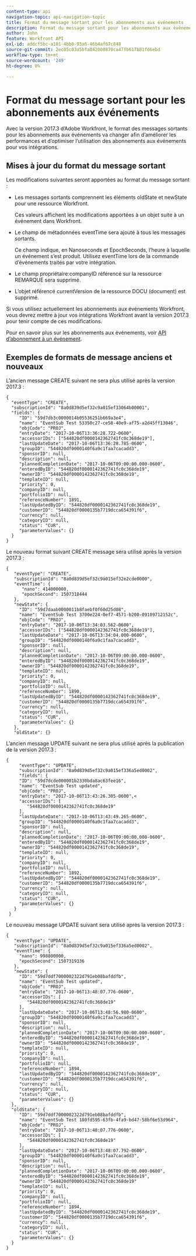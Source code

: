```yaml
---
content-type: api
navigation-topic: api-navigation-topic
title: Format du message sortant pour les abonnements aux événements
description: Format du message sortant pour les abonnements aux événements
author: John
feature: Workfront API
exl-id: addcf5bc-a101-4bb0-93a6-46b4af67c848
source-git-commit: 2ec05c03a5bfa842008870ca47fb617b81fd6ebd
workflow-type: tm+mt
source-wordcount: '249'
ht-degree: 0%

---
```


# Format du message sortant pour les abonnements aux événements

Avec la version 2017.3 d’Adobe Workfront, le format des messages sortants pour les abonnements aux événements va changer afin d’améliorer les performances et d’optimiser l’utilisation des abonnements aux événements pour vos intégrations.

## Mises à jour du format du message sortant

Les modifications suivantes seront apportées au format du message sortant :

* Les messages sortants comprennent les éléments oldState et newState pour une ressource Workfront.

   Ces valeurs affichent les modifications apportées à un objet suite à un événement dans Workfront.

* Le champ de métadonnées eventTime sera ajouté à tous les messages sortants.

   Ce champ indique, en Nanoseconds et EpochSeconds, l’heure à laquelle un événement s’est produit. Utilisez eventTime lors de la commande d’événements traités par votre intégration.

* Le champ propriétaire:companyID référencé sur la ressource REMARQUE sera supprimé.
* L’objet référencé currentVersion de la ressource DOCU (document) est supprimé.

Si vous utilisez actuellement les abonnements aux événements Workfront, vous devrez mettre à jour vos intégrations Workfront avant la version 2017.3 pour tenir compte de ces modifications.

Pour en savoir plus sur les abonnements aux événements, voir [API d’abonnement à un événement](../../wf-api/general/event-subs-api.md).

## Exemples de formats de message anciens et nouveaux

L’ancien message CREATE suivant ne sera plus utilisé après la version 2017.3 :

```
{
  "eventType": "CREATE",
  "subscriptionId": "8a0d839d5ef32c9a015ef33064b00001",
  "fields": {
     "ID": "59d7db3c0000014b05536251b669a3e4",
     "name": "EventSub Test 53350c27-ce58-40e9-af75-a2d45ff13046",
     "objCode": "PROJ",
     "entryDate": "2017-10-06T13:36:28.722-0600",
     "accessorIDs": ["544820df0000142362741fc0c368de19"],
     "lastUpdateDate": "2017-10-06T13:36:28.785-0600",
     "groupID": "544820df0000140f6a9c1faa7cacadd3",
     "sponsorID": null,
     "description": null,
     "plannedCompletionDate": "2017-10-06T09:00:00.000-0600",
     "enteredByID": "544820df0000142362741fc0c368de19",
     "ownerID": "544820df0000142362741fc0c368de19",
     "templateID": null,
     "priority": 0,
     "companyID": null,
     "portfolioID": null,
     "referenceNumber": 1891,
     "lastUpdatedByID": "544820df0000142362741fc0c368de19",
     "customerID": "544820df0000135b7719dcca654391f6",
     "currency": null,
     "categoryID": null,
     "status": "CUR",
     "parameterValues": {}
  }
}
```

Le nouveau format suivant CREATE message sera utilisé après la version 2017.3 :

```
{
   "eventType": "CREATE",
   "subscriptionId": "8a0d839d5ef32c9a015ef32e2cde0000",
   "eventTime": {
      "nano": 414000000,
      "epochSecond": 1507318444
   },
   "newState": {
     "ID": "59d7daab0000011b8faebf0f60d25d08",
     "name": "EventSub Test 3700e224-0ef7-4571-b200-09109712152c",
     "objCode": "PROJ",
     "entryDate": "2017-10-06T13:34:03.562-0600",
     "accessorIDs": ["544820df0000142362741fc0c368de19"],
     "lastUpdateDate": "2017-10-06T13:34:04.000-0600",
     "groupID": "544820df0000140f6a9c1faa7cacadd3",
     "sponsorID": null,
     "description": null,
     "plannedCompletionDate": "2017-10-06T09:00:00.000-0600",
     "enteredByID": "544820df0000142362741fc0c368de19",
     "ownerID": "544820df0000142362741fc0c368de19",
     "templateID": null,
     "priority": 0,
     "companyID": null,
     "portfolioID": null,
     "referenceNumber": 1890,
     "lastUpdatedByID": "544820df0000142362741fc0c368de19",
     "customerID": "544820df0000135b7719dcca654391f6",
     "currency": null,
     "categoryID": null,
     "status": "CUR",
     "parameterValues": {}
   },
   "oldState": {}
```

L’ancien message UPDATE suivant ne sera plus utilisé après la publication de la version 2017.3 :

```
{
     "eventType": "UPDATE",
     "subscriptionId": "8a0d839d5ef32c9a015ef336a5ed0002",
     "fields": {
     "ID": "59d7dcde000001b2330bda8ac63fee16",
     "name": "EventSub Test updated",
     "objCode": "PROJ",
     "entryDate": "2017-10-06T13:43:26.305-0600",<
     "accessorIDs": [
        "544820df0000142362741fc0c368de19"
     ],
     "lastUpdateDate": "2017-10-06T13:43:49.265-0600",
     "groupID": "544820df0000140f6a9c1faa7cacadd3",
     "sponsorID": null,
     "description": null,
     "plannedCompletionDate": "2017-10-06T09:00:00.000-0600",
     "enteredByID": "544820df0000142362741fc0c368de19",
     "ownerID": "544820df0000142362741fc0c368de19",
     "templateID": null,
     "priority": 0,
     "companyID": null,
     "portfolioID": null,
     "referenceNumber": 1892,
     "lastUpdatedByID": "544820df0000142362741fc0c368de19",
     "customerID": "544820df0000135b7719dcca654391f6",
     "currency": null,
     "categoryID": null,
     "status": "CUR",
     "parameterValues": {}
   }
 }
```

Le nouveau message UPDATE suivant sera utilisé après la version 2017.3 :

```
{
   "eventType": "UPDATE",
   "subscriptionId": "8a0d839d5ef32c9a015ef336a5ed0002",
   "eventTime": {
     "nano": 998000000,
     "epochSecond": 1507319336
   },
   "newState": {
     "ID": "59d7ddf7000002322d791eb08bafddfb",
     "name": "EventSub Test updated",
     "objCode": "PROJ",
     "entryDate": "2017-10-06T13:48:07.776-0600",
     "accessorIDs": [
        "544820df0000142362741fc0c368de19"
     ],
     "lastUpdateDate": "2017-10-06T13:48:56.980-0600",
     "groupID": "544820df0000140f6a9c1faa7cacadd3",
     "sponsorID": null,
     "description": null,
     "plannedCompletionDate": "2017-10-06T09:00:00.000-0600",
     "enteredByID": "544820df0000142362741fc0c368de19",
     "ownerID": "544820df0000142362741fc0c368de19",
     "templateID": null,
     "priority": 0,
     "companyID": null,
     "portfolioID": null,
     "referenceNumber": 1894,
     "lastUpdatedByID": "544820df0000142362741fc0c368de19",
     "customerID": "544820df0000135b7719dcca654391f6",
     "currency": null,
     "categoryID": null,
     "status": "CUR",
     "parameterValues": {}
  },
  "oldState": {
     "ID": "59d7ddf7000002322d791eb08bafddfb",
     "name": "EventSub Test 180fd595-63fb-4fa9-bd47-58bf6e53d964",
     "objCode": "PROJ",
     "entryDate": "2017-10-06T13:48:07.776-0600",
     "accessorIDs": [
        "544820df0000142362741fc0c368de19"
     ],
     "lastUpdateDate": "2017-10-06T13:48:07.792-0600",
     "groupID": "544820df0000140f6a9c1faa7cacadd3",
     "sponsorID": null,
     "description": null,
     "plannedCompletionDate": "2017-10-06T09:00:00.000-0600",
     "enteredByID": "544820df0000142362741fc0c368de19",
     "ownerID": "544820df0000142362741fc0c368de19"
     "templateID": null,
     "priority": 0,
     "companyID": null,
     "portfolioID": null,
     "referenceNumber": 1894,
     "lastUpdatedByID": "544820df0000142362741fc0c368de19",
     "customerID": "544820df0000135b7719dcca654391f6",
     "currency": null,
     "categoryID": null,
     "status": "CUR",
     "parameterValues": {}
  }
}
```
